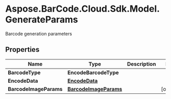 # Aspose.BarCode.Cloud.Sdk.Model.GenerateParams

Barcode generation parameters

## Properties

Name | Type | Description | Notes
---- | ---- | ----------- | -----
**BarcodeType** | **EncodeBarcodeType** |  |
**EncodeData** | [**EncodeData**](EncodeData.md) |  |
**BarcodeImageParams** | [**BarcodeImageParams**](BarcodeImageParams.md) |  | [optional]
